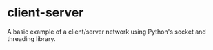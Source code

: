 # client-server
A basic example of a client/server network using Python's socket and threading library.
